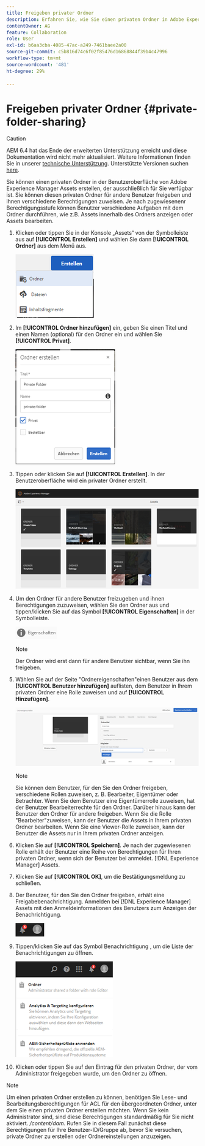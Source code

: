 ```yaml
---
title: Freigeben privater Ordner
description: Erfahren Sie, wie Sie einen privaten Ordner in Adobe Experience Manager Assets erstellen und ihn für andere Benutzer freigeben und ihnen verschiedene Berechtigungen zuweisen.
contentOwner: AG
feature: Collaboration
role: User
exl-id: b6aa3cba-4085-47ac-a249-7461baee2a00
source-git-commit: c5b816d74c6f02f85476d16868844f39b4c47996
workflow-type: tm+mt
source-wordcount: '481'
ht-degree: 29%

---
```


# Freigeben privater Ordner {#private-folder-sharing}

>[!CAUTION]
>
>AEM 6.4 hat das Ende der erweiterten Unterstützung erreicht und diese Dokumentation wird nicht mehr aktualisiert. Weitere Informationen finden Sie in unserer [technische Unterstützung](https://helpx.adobe.com/de/support/programs/eol-matrix.html). Unterstützte Versionen suchen [here](https://experienceleague.adobe.com/docs/?lang=de).

Sie können einen privaten Ordner in der Benutzeroberfläche von Adobe Experience Manager Assets erstellen, der ausschließlich für Sie verfügbar ist. Sie können diesen privaten Ordner für andere Benutzer freigeben und ihnen verschiedene Berechtigungen zuweisen. Je nach zugewiesenenr Berechtigungsstufe können Benutzer verschiedene Aufgaben mit dem Ordner durchführen, wie z.B. Assets innerhalb des Ordners anzeigen oder Assets bearbeiten.

1. Klicken oder tippen Sie in der Konsole „Assets“ von der Symbolleiste aus auf **[!UICONTROL Erstellen]** und wählen Sie dann **[!UICONTROL Ordner]** aus dem Menü aus.

   ![chlimage_1-411](assets/chlimage_1-411.png)

1. Im **[!UICONTROL Ordner hinzufügen]** ein, geben Sie einen Titel und einen Namen (optional) für den Ordner ein und wählen Sie **[!UICONTROL Privat]**.

   ![chlimage_1-412](assets/chlimage_1-412.png)

1. Tippen oder klicken Sie auf **[!UICONTROL Erstellen]**. In der Benutzeroberfläche wird ein privater Ordner erstellt.

   ![chlimage_1-413](assets/chlimage_1-413.png)

1. Um den Ordner für andere Benutzer freizugeben und ihnen Berechtigungen zuzuweisen, wählen Sie den Ordner aus und tippen/klicken Sie auf das Symbol **[!UICONTROL Eigenschaften]** in der Symbolleiste.

   ![chlimage_1-414](assets/chlimage_1-414.png)

   >[!NOTE]
   >
   >Der Ordner wird erst dann für andere Benutzer sichtbar, wenn Sie ihn freigeben.

1. Wählen Sie auf der Seite &quot;Ordnereigenschaften&quot;einen Benutzer aus dem **[!UICONTROL Benutzer hinzufügen]** auflisten, dem Benutzer in Ihrem privaten Ordner eine Rolle zuweisen und auf **[!UICONTROL Hinzufügen]**.

   ![chlimage_1-415](assets/chlimage_1-415.png)

   >[!NOTE]
   >
   >Sie können dem Benutzer, für den Sie den Ordner freigeben, verschiedene Rollen zuweisen, z. B. Bearbeiter, Eigentümer oder Betrachter. Wenn Sie dem Benutzer eine Eigentümerrolle zuweisen, hat der Benutzer Bearbeiterrechte für den Ordner. Darüber hinaus kann der Benutzer den Ordner für andere freigeben. Wenn Sie die Rolle &quot;Bearbeiter&quot;zuweisen, kann der Benutzer die Assets in Ihrem privaten Ordner bearbeiten. Wenn Sie eine Viewer-Rolle zuweisen, kann der Benutzer die Assets nur in Ihrem privaten Ordner anzeigen.

1. Klicken Sie auf **[!UICONTROL Speichern]**. Je nach der zugewiesenen Rolle erhält der Benutzer eine Reihe von Berechtigungen für Ihren privaten Ordner, wenn sich der Benutzer bei anmeldet. [!DNL Experience Manager] Assets.
1. Klicken Sie auf **[!UICONTROL OK]**, um die Bestätigungsmeldung zu schließen.
1. Der Benutzer, für den Sie den Ordner freigeben, erhält eine Freigabebenachrichtigung. Anmelden bei [!DNL Experience Manager] Assets mit den Anmeldeinformationen des Benutzers zum Anzeigen der Benachrichtigung.

   ![chlimage_1-416](assets/chlimage_1-416.png)

1. Tippen/klicken Sie auf das Symbol Benachrichtigung , um die Liste der Benachrichtigungen zu öffnen.

   ![chlimage_1-417](assets/chlimage_1-417.png)

1. Klicken oder tippen Sie auf den Eintrag für den privaten Ordner, der vom Administrator freigegeben wurde, um den Ordner zu öffnen.

>[!NOTE]
>
>Um einen privaten Ordner erstellen zu können, benötigen Sie Lese- und Bearbeitungsberechtigungen für ACL für den übergeordneten Ordner, unter dem Sie einen privaten Ordner erstellen möchten. Wenn Sie kein Administrator sind, sind diese Berechtigungen standardmäßig für Sie nicht aktiviert. */content/dam*. Rufen Sie in diesem Fall zunächst diese Berechtigungen für Ihre Benutzer-ID/Gruppe ab, bevor Sie versuchen, private Ordner zu erstellen oder Ordnereinstellungen anzuzeigen.
